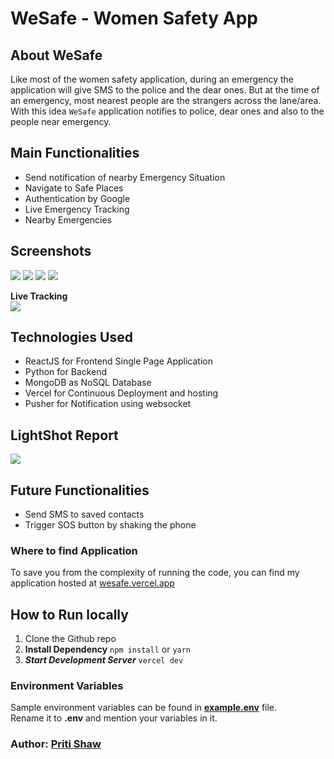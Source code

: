 # WeSafe - Women Safety App

## About WeSafe
Like most of the women safety application, during an emergency the application will give SMS to the police and the dear ones. But at the time of an emergency, most nearest people are the strangers across the lane/area. With this idea `WeSafe` application notifies to police, dear ones and also to the people near emergency.

## Main Functionalities
-    Send notification of nearby Emergency Situation
-    Navigate to Safe Places
-    Authentication by Google
-    Live Emergency Tracking
-    Nearby Emergencies

## Screenshots
![](https://i.imgur.com/HSUaSij.png)
![](https://i.imgur.com/kIVZK5S.png)
![](https://i.imgur.com/TmkgkPn.png)
![](https://i.imgur.com/pFQnyMv.png)


**Live Tracking**  
![](https://i.imgur.com/X1HArnQ.png)

## Technologies Used

-    ReactJS for Frontend Single Page Application
-    Python for Backend
-    MongoDB as NoSQL Database
-    Vercel for Continuous Deployment and hosting
-    Pusher for Notification using websocket

## LightShot Report
![](https://i.imgur.com/oCIlNhm.png)

## Future Functionalities
-    Send SMS to saved contacts
-    Trigger SOS button by shaking the phone


### Where to find Application
To save you from the complexity of running the code, you can find my application hosted at [wesafe.vercel.app](https://wesafe.vercel.app)

## How to Run locally

1. Clone the Github repo
2. **Install Dependency** 
 `npm install` or `yarn`
3. ***Start Development Server***
`vercel dev`

### Environment Variables
Sample environment variables can be found in [**example.env**](./example.env) file.  
Rename it to **.env** and mention your variables in it.

### Author: [Priti Shaw](https://github.com/PritiShaw)

